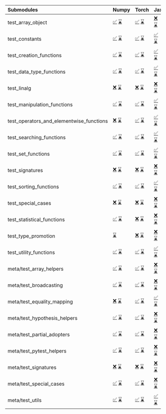 | Submodules                               | Numpy                                                                                                                                                                                                                                                             | Torch                                                                                                                                                                                                                                                             | Jax                                                                                                                                                                                                                                                               | Tensorflow                                                                                                                                                                                                                                                        |
|:-----------------------------------------|:------------------------------------------------------------------------------------------------------------------------------------------------------------------------------------------------------------------------------------------------------------------|:------------------------------------------------------------------------------------------------------------------------------------------------------------------------------------------------------------------------------------------------------------------|:------------------------------------------------------------------------------------------------------------------------------------------------------------------------------------------------------------------------------------------------------------------|:------------------------------------------------------------------------------------------------------------------------------------------------------------------------------------------------------------------------------------------------------------------|
| test_array_object                        | <a href="https://github.com/unifyai/ivy/runs/8170195689?check_suite_focus=true" rel="noopener noreferrer" target="_blank">✅</a>   <a href="https://github.com/unifyai/ivy/runs/8170414947?check_suite_focus=true" rel="noopener noreferrer" target="_blank">⌛</a> | <a href="https://github.com/unifyai/ivy/runs/8170196734?check_suite_focus=true" rel="noopener noreferrer" target="_blank">✅</a>   <a href="https://github.com/unifyai/ivy/runs/8170415762?check_suite_focus=true" rel="noopener noreferrer" target="_blank">⌛</a> | <a href="https://github.com/unifyai/ivy/runs/8170197313?check_suite_focus=true" rel="noopener noreferrer" target="_blank">❌</a>   <a href="https://github.com/unifyai/ivy/runs/8170416573?check_suite_focus=true" rel="noopener noreferrer" target="_blank">⌛</a> | <a href="https://github.com/unifyai/ivy/runs/8170198041?check_suite_focus=true" rel="noopener noreferrer" target="_blank">✅</a>   <a href="https://github.com/unifyai/ivy/runs/8170417243?check_suite_focus=true" rel="noopener noreferrer" target="_blank">⌛</a> |
| test_constants                           | <a href="https://github.com/unifyai/ivy/runs/8170195736?check_suite_focus=true" rel="noopener noreferrer" target="_blank">✅</a>   <a href="https://github.com/unifyai/ivy/runs/8170414978?check_suite_focus=true" rel="noopener noreferrer" target="_blank">⌛</a> | <a href="https://github.com/unifyai/ivy/runs/8170196757?check_suite_focus=true" rel="noopener noreferrer" target="_blank">✅</a>   <a href="https://github.com/unifyai/ivy/runs/8170415784?check_suite_focus=true" rel="noopener noreferrer" target="_blank">⌛</a> | <a href="https://github.com/unifyai/ivy/runs/8170197358?check_suite_focus=true" rel="noopener noreferrer" target="_blank">✅</a>   <a href="https://github.com/unifyai/ivy/runs/8170416587?check_suite_focus=true" rel="noopener noreferrer" target="_blank">⌛</a> | <a href="https://github.com/unifyai/ivy/runs/8170198094?check_suite_focus=true" rel="noopener noreferrer" target="_blank">✅</a>   <a href="https://github.com/unifyai/ivy/runs/8170417270?check_suite_focus=true" rel="noopener noreferrer" target="_blank">⌛</a> |
| test_creation_functions                  | <a href="https://github.com/unifyai/ivy/runs/8170195805?check_suite_focus=true" rel="noopener noreferrer" target="_blank">✅</a>   <a href="https://github.com/unifyai/ivy/runs/8170415007?check_suite_focus=true" rel="noopener noreferrer" target="_blank">⌛</a> | <a href="https://github.com/unifyai/ivy/runs/8170196775?check_suite_focus=true" rel="noopener noreferrer" target="_blank">✅</a>   <a href="https://github.com/unifyai/ivy/runs/8170415815?check_suite_focus=true" rel="noopener noreferrer" target="_blank">⌛</a> | <a href="https://github.com/unifyai/ivy/runs/8170197396?check_suite_focus=true" rel="noopener noreferrer" target="_blank">✅</a>   <a href="https://github.com/unifyai/ivy/runs/8170416615?check_suite_focus=true" rel="noopener noreferrer" target="_blank">⌛</a> | <a href="https://github.com/unifyai/ivy/runs/8170198138?check_suite_focus=true" rel="noopener noreferrer" target="_blank">✅</a>   <a href="https://github.com/unifyai/ivy/runs/8170417302?check_suite_focus=true" rel="noopener noreferrer" target="_blank">⌛</a> |
| test_data_type_functions                 | <a href="https://github.com/unifyai/ivy/runs/8170195831?check_suite_focus=true" rel="noopener noreferrer" target="_blank">✅</a>   <a href="https://github.com/unifyai/ivy/runs/8170415031?check_suite_focus=true" rel="noopener noreferrer" target="_blank">⌛</a> | <a href="https://github.com/unifyai/ivy/runs/8170196795?check_suite_focus=true" rel="noopener noreferrer" target="_blank">✅</a>   <a href="https://github.com/unifyai/ivy/runs/8170415850?check_suite_focus=true" rel="noopener noreferrer" target="_blank">⌛</a> | <a href="https://github.com/unifyai/ivy/runs/8170197438?check_suite_focus=true" rel="noopener noreferrer" target="_blank">✅</a>   <a href="https://github.com/unifyai/ivy/runs/8170416638?check_suite_focus=true" rel="noopener noreferrer" target="_blank">⌛</a> | <a href="https://github.com/unifyai/ivy/runs/8170198170?check_suite_focus=true" rel="noopener noreferrer" target="_blank">✅</a>   <a href="https://github.com/unifyai/ivy/runs/8170417325?check_suite_focus=true" rel="noopener noreferrer" target="_blank">⌛</a> |
| test_linalg                              | <a href="https://github.com/unifyai/ivy/runs/8170195879?check_suite_focus=true" rel="noopener noreferrer" target="_blank">❌</a>   <a href="https://github.com/unifyai/ivy/runs/8170415066?check_suite_focus=true" rel="noopener noreferrer" target="_blank">⌛</a> | <a href="https://github.com/unifyai/ivy/runs/8170196818?check_suite_focus=true" rel="noopener noreferrer" target="_blank">❌</a>   <a href="https://github.com/unifyai/ivy/runs/8170415885?check_suite_focus=true" rel="noopener noreferrer" target="_blank">⌛</a> | <a href="https://github.com/unifyai/ivy/runs/8170197470?check_suite_focus=true" rel="noopener noreferrer" target="_blank">❌</a>   <a href="https://github.com/unifyai/ivy/runs/8170416664?check_suite_focus=true" rel="noopener noreferrer" target="_blank">⌛</a> | <a href="https://github.com/unifyai/ivy/runs/8170198185?check_suite_focus=true" rel="noopener noreferrer" target="_blank">❌</a>   <a href="https://github.com/unifyai/ivy/runs/8170417347?check_suite_focus=true" rel="noopener noreferrer" target="_blank">⌛</a> |
| test_manipulation_functions              | <a href="https://github.com/unifyai/ivy/runs/8170195900?check_suite_focus=true" rel="noopener noreferrer" target="_blank">✅</a>   <a href="https://github.com/unifyai/ivy/runs/8170415099?check_suite_focus=true" rel="noopener noreferrer" target="_blank">⌛</a> | <a href="https://github.com/unifyai/ivy/runs/8170196848?check_suite_focus=true" rel="noopener noreferrer" target="_blank">✅</a>   <a href="https://github.com/unifyai/ivy/runs/8170415930?check_suite_focus=true" rel="noopener noreferrer" target="_blank">⌛</a> | <a href="https://github.com/unifyai/ivy/runs/8170197503?check_suite_focus=true" rel="noopener noreferrer" target="_blank">✅</a>   <a href="https://github.com/unifyai/ivy/runs/8170416693?check_suite_focus=true" rel="noopener noreferrer" target="_blank">⌛</a> | <a href="https://github.com/unifyai/ivy/runs/8170198207?check_suite_focus=true" rel="noopener noreferrer" target="_blank">✅</a>   <a href="https://github.com/unifyai/ivy/runs/8170417377?check_suite_focus=true" rel="noopener noreferrer" target="_blank">⌛</a> |
| test_operators_and_elementwise_functions | <a href="https://github.com/unifyai/ivy/runs/8170195924?check_suite_focus=true" rel="noopener noreferrer" target="_blank">❌</a>   <a href="https://github.com/unifyai/ivy/runs/8170415132?check_suite_focus=true" rel="noopener noreferrer" target="_blank">⌛</a> | <a href="https://github.com/unifyai/ivy/runs/8170196880?check_suite_focus=true" rel="noopener noreferrer" target="_blank">✅</a>   <a href="https://github.com/unifyai/ivy/runs/8170415970?check_suite_focus=true" rel="noopener noreferrer" target="_blank">⌛</a> | <a href="https://github.com/unifyai/ivy/runs/8170197526?check_suite_focus=true" rel="noopener noreferrer" target="_blank">✅</a>   <a href="https://github.com/unifyai/ivy/runs/8170416743?check_suite_focus=true" rel="noopener noreferrer" target="_blank">⌛</a> | <a href="https://github.com/unifyai/ivy/runs/8170198226?check_suite_focus=true" rel="noopener noreferrer" target="_blank">✅</a>   <a href="https://github.com/unifyai/ivy/runs/8170417405?check_suite_focus=true" rel="noopener noreferrer" target="_blank">⌛</a> |
| test_searching_functions                 | <a href="https://github.com/unifyai/ivy/runs/8170195948?check_suite_focus=true" rel="noopener noreferrer" target="_blank">✅</a>   <a href="https://github.com/unifyai/ivy/runs/8170415158?check_suite_focus=true" rel="noopener noreferrer" target="_blank">⌛</a> | <a href="https://github.com/unifyai/ivy/runs/8170196906?check_suite_focus=true" rel="noopener noreferrer" target="_blank">✅</a>   <a href="https://github.com/unifyai/ivy/runs/8170416002?check_suite_focus=true" rel="noopener noreferrer" target="_blank">⌛</a> | <a href="https://github.com/unifyai/ivy/runs/8170197539?check_suite_focus=true" rel="noopener noreferrer" target="_blank">✅</a>   <a href="https://github.com/unifyai/ivy/runs/8170416785?check_suite_focus=true" rel="noopener noreferrer" target="_blank">⌛</a> | <a href="https://github.com/unifyai/ivy/runs/8170198239?check_suite_focus=true" rel="noopener noreferrer" target="_blank">✅</a>   <a href="https://github.com/unifyai/ivy/runs/8170417438?check_suite_focus=true" rel="noopener noreferrer" target="_blank">⌛</a> |
| test_set_functions                       | <a href="https://github.com/unifyai/ivy/runs/8170195972?check_suite_focus=true" rel="noopener noreferrer" target="_blank">✅</a>   <a href="https://github.com/unifyai/ivy/runs/8170415181?check_suite_focus=true" rel="noopener noreferrer" target="_blank">⌛</a> | <a href="https://github.com/unifyai/ivy/runs/8170196930?check_suite_focus=true" rel="noopener noreferrer" target="_blank">✅</a>   <a href="https://github.com/unifyai/ivy/runs/8170416053?check_suite_focus=true" rel="noopener noreferrer" target="_blank">⌛</a> | <a href="https://github.com/unifyai/ivy/runs/8170197556?check_suite_focus=true" rel="noopener noreferrer" target="_blank">✅</a>   <a href="https://github.com/unifyai/ivy/runs/8170416833?check_suite_focus=true" rel="noopener noreferrer" target="_blank">⌛</a> | <a href="https://github.com/unifyai/ivy/runs/8170198276?check_suite_focus=true" rel="noopener noreferrer" target="_blank">✅</a>   <a href="https://github.com/unifyai/ivy/runs/8170417461?check_suite_focus=true" rel="noopener noreferrer" target="_blank">⌛</a> |
| test_signatures                          | <a href="https://github.com/unifyai/ivy/runs/8170195997?check_suite_focus=true" rel="noopener noreferrer" target="_blank">❌</a>   <a href="https://github.com/unifyai/ivy/runs/8170415202?check_suite_focus=true" rel="noopener noreferrer" target="_blank">⌛</a> | <a href="https://github.com/unifyai/ivy/runs/8170196956?check_suite_focus=true" rel="noopener noreferrer" target="_blank">❌</a>   <a href="https://github.com/unifyai/ivy/runs/8170416081?check_suite_focus=true" rel="noopener noreferrer" target="_blank">⌛</a> | <a href="https://github.com/unifyai/ivy/runs/8170197580?check_suite_focus=true" rel="noopener noreferrer" target="_blank">❌</a>   <a href="https://github.com/unifyai/ivy/runs/8170416874?check_suite_focus=true" rel="noopener noreferrer" target="_blank">⌛</a> | <a href="https://github.com/unifyai/ivy/runs/8170198317?check_suite_focus=true" rel="noopener noreferrer" target="_blank">❌</a>   <a href="https://github.com/unifyai/ivy/runs/8170417494?check_suite_focus=true" rel="noopener noreferrer" target="_blank">⌛</a> |
| test_sorting_functions                   | <a href="https://github.com/unifyai/ivy/runs/8170196028?check_suite_focus=true" rel="noopener noreferrer" target="_blank">✅</a>   <a href="https://github.com/unifyai/ivy/runs/8170415232?check_suite_focus=true" rel="noopener noreferrer" target="_blank">⌛</a> | <a href="https://github.com/unifyai/ivy/runs/8170196984?check_suite_focus=true" rel="noopener noreferrer" target="_blank">✅</a>   <a href="https://github.com/unifyai/ivy/runs/8170416122?check_suite_focus=true" rel="noopener noreferrer" target="_blank">⌛</a> | <a href="https://github.com/unifyai/ivy/runs/8170197606?check_suite_focus=true" rel="noopener noreferrer" target="_blank">✅</a>   <a href="https://github.com/unifyai/ivy/runs/8170416904?check_suite_focus=true" rel="noopener noreferrer" target="_blank">⌛</a> | <a href="https://github.com/unifyai/ivy/runs/8170198372?check_suite_focus=true" rel="noopener noreferrer" target="_blank">✅</a>   <a href="https://github.com/unifyai/ivy/runs/8170417519?check_suite_focus=true" rel="noopener noreferrer" target="_blank">⌛</a> |
| test_special_cases                       | <a href="https://github.com/unifyai/ivy/runs/8170196077?check_suite_focus=true" rel="noopener noreferrer" target="_blank">❌</a>   <a href="https://github.com/unifyai/ivy/runs/8170415252?check_suite_focus=true" rel="noopener noreferrer" target="_blank">⌛</a> | <a href="https://github.com/unifyai/ivy/runs/8170197017?check_suite_focus=true" rel="noopener noreferrer" target="_blank">❌</a>   <a href="https://github.com/unifyai/ivy/runs/8170416158?check_suite_focus=true" rel="noopener noreferrer" target="_blank">⌛</a> | <a href="https://github.com/unifyai/ivy/runs/8170197629?check_suite_focus=true" rel="noopener noreferrer" target="_blank">❌</a>   <a href="https://github.com/unifyai/ivy/runs/8170416932?check_suite_focus=true" rel="noopener noreferrer" target="_blank">⌛</a> | <a href="https://github.com/unifyai/ivy/runs/8170198426?check_suite_focus=true" rel="noopener noreferrer" target="_blank">❌</a>   <a href="https://github.com/unifyai/ivy/runs/8170417550?check_suite_focus=true" rel="noopener noreferrer" target="_blank">⌛</a> |
| test_statistical_functions               | <a href="https://github.com/unifyai/ivy/runs/8170196132?check_suite_focus=true" rel="noopener noreferrer" target="_blank">✅</a>   <a href="https://github.com/unifyai/ivy/runs/8170415292?check_suite_focus=true" rel="noopener noreferrer" target="_blank">⌛</a> | <a href="https://github.com/unifyai/ivy/runs/8170197047?check_suite_focus=true" rel="noopener noreferrer" target="_blank">❌</a>   <a href="https://github.com/unifyai/ivy/runs/8170416190?check_suite_focus=true" rel="noopener noreferrer" target="_blank">⌛</a> | <a href="https://github.com/unifyai/ivy/runs/8170197664?check_suite_focus=true" rel="noopener noreferrer" target="_blank">❌</a>   <a href="https://github.com/unifyai/ivy/runs/8170416954?check_suite_focus=true" rel="noopener noreferrer" target="_blank">⌛</a> | <a href="https://github.com/unifyai/ivy/runs/8170198489?check_suite_focus=true" rel="noopener noreferrer" target="_blank">❌</a>   <a href="https://github.com/unifyai/ivy/runs/8170417580?check_suite_focus=true" rel="noopener noreferrer" target="_blank">⌛</a> |
| test_type_promotion                      | <a href="https://github.com/unifyai/ivy/runs/8170415327?check_suite_focus=true" rel="noopener noreferrer" target="_blank">⌛</a>                                                                                                                                   | <a href="https://github.com/unifyai/ivy/runs/8170197065?check_suite_focus=true" rel="noopener noreferrer" target="_blank">❌</a>   <a href="https://github.com/unifyai/ivy/runs/8170416242?check_suite_focus=true" rel="noopener noreferrer" target="_blank">⌛</a> | <a href="https://github.com/unifyai/ivy/runs/8170197680?check_suite_focus=true" rel="noopener noreferrer" target="_blank">❌</a>   <a href="https://github.com/unifyai/ivy/runs/8170416986?check_suite_focus=true" rel="noopener noreferrer" target="_blank">⌛</a> | <a href="https://github.com/unifyai/ivy/runs/8170417609?check_suite_focus=true" rel="noopener noreferrer" target="_blank">⌛</a>                                                                                                                                   |
| test_utility_functions                   | <a href="https://github.com/unifyai/ivy/runs/8170196339?check_suite_focus=true" rel="noopener noreferrer" target="_blank">✅</a>   <a href="https://github.com/unifyai/ivy/runs/8170415365?check_suite_focus=true" rel="noopener noreferrer" target="_blank">⌛</a> | <a href="https://github.com/unifyai/ivy/runs/8170197086?check_suite_focus=true" rel="noopener noreferrer" target="_blank">✅</a>   <a href="https://github.com/unifyai/ivy/runs/8170416287?check_suite_focus=true" rel="noopener noreferrer" target="_blank">⌛</a> | <a href="https://github.com/unifyai/ivy/runs/8170197709?check_suite_focus=true" rel="noopener noreferrer" target="_blank">✅</a>   <a href="https://github.com/unifyai/ivy/runs/8170417002?check_suite_focus=true" rel="noopener noreferrer" target="_blank">⌛</a> | <a href="https://github.com/unifyai/ivy/runs/8170198596?check_suite_focus=true" rel="noopener noreferrer" target="_blank">✅</a>   <a href="https://github.com/unifyai/ivy/runs/8170417637?check_suite_focus=true" rel="noopener noreferrer" target="_blank">⌛</a> |
| meta/test_array_helpers                  | <a href="https://github.com/unifyai/ivy/runs/8170196402?check_suite_focus=true" rel="noopener noreferrer" target="_blank">✅</a>   <a href="https://github.com/unifyai/ivy/runs/8170415410?check_suite_focus=true" rel="noopener noreferrer" target="_blank">⌛</a> | <a href="https://github.com/unifyai/ivy/runs/8170197101?check_suite_focus=true" rel="noopener noreferrer" target="_blank">✅</a>   <a href="https://github.com/unifyai/ivy/runs/8170416306?check_suite_focus=true" rel="noopener noreferrer" target="_blank">⌛</a> | <a href="https://github.com/unifyai/ivy/runs/8170197722?check_suite_focus=true" rel="noopener noreferrer" target="_blank">❌</a>   <a href="https://github.com/unifyai/ivy/runs/8170417023?check_suite_focus=true" rel="noopener noreferrer" target="_blank">⌛</a> | <a href="https://github.com/unifyai/ivy/runs/8170198625?check_suite_focus=true" rel="noopener noreferrer" target="_blank">✅</a>   <a href="https://github.com/unifyai/ivy/runs/8170417660?check_suite_focus=true" rel="noopener noreferrer" target="_blank">⌛</a> |
| meta/test_broadcasting                   | <a href="https://github.com/unifyai/ivy/runs/8170196461?check_suite_focus=true" rel="noopener noreferrer" target="_blank">✅</a>   <a href="https://github.com/unifyai/ivy/runs/8170415448?check_suite_focus=true" rel="noopener noreferrer" target="_blank">⌛</a> | <a href="https://github.com/unifyai/ivy/runs/8170197121?check_suite_focus=true" rel="noopener noreferrer" target="_blank">✅</a>   <a href="https://github.com/unifyai/ivy/runs/8170416328?check_suite_focus=true" rel="noopener noreferrer" target="_blank">⌛</a> | <a href="https://github.com/unifyai/ivy/runs/8170197745?check_suite_focus=true" rel="noopener noreferrer" target="_blank">❌</a>   <a href="https://github.com/unifyai/ivy/runs/8170417046?check_suite_focus=true" rel="noopener noreferrer" target="_blank">⌛</a> | <a href="https://github.com/unifyai/ivy/runs/8170198650?check_suite_focus=true" rel="noopener noreferrer" target="_blank">✅</a>   <a href="https://github.com/unifyai/ivy/runs/8170417681?check_suite_focus=true" rel="noopener noreferrer" target="_blank">⌛</a> |
| meta/test_equality_mapping               | <a href="https://github.com/unifyai/ivy/runs/8170196514?check_suite_focus=true" rel="noopener noreferrer" target="_blank">❌</a>   <a href="https://github.com/unifyai/ivy/runs/8170415490?check_suite_focus=true" rel="noopener noreferrer" target="_blank">⌛</a> | <a href="https://github.com/unifyai/ivy/runs/8170197140?check_suite_focus=true" rel="noopener noreferrer" target="_blank">✅</a>   <a href="https://github.com/unifyai/ivy/runs/8170416350?check_suite_focus=true" rel="noopener noreferrer" target="_blank">⌛</a> | <a href="https://github.com/unifyai/ivy/runs/8170197765?check_suite_focus=true" rel="noopener noreferrer" target="_blank">✅</a>   <a href="https://github.com/unifyai/ivy/runs/8170417065?check_suite_focus=true" rel="noopener noreferrer" target="_blank">⌛</a> | <a href="https://github.com/unifyai/ivy/runs/8170198669?check_suite_focus=true" rel="noopener noreferrer" target="_blank">✅</a>   <a href="https://github.com/unifyai/ivy/runs/8170417700?check_suite_focus=true" rel="noopener noreferrer" target="_blank">⌛</a> |
| meta/test_hypothesis_helpers             | <a href="https://github.com/unifyai/ivy/runs/8170196554?check_suite_focus=true" rel="noopener noreferrer" target="_blank">✅</a>   <a href="https://github.com/unifyai/ivy/runs/8170415524?check_suite_focus=true" rel="noopener noreferrer" target="_blank">⌛</a> | <a href="https://github.com/unifyai/ivy/runs/8170197156?check_suite_focus=true" rel="noopener noreferrer" target="_blank">✅</a>   <a href="https://github.com/unifyai/ivy/runs/8170416377?check_suite_focus=true" rel="noopener noreferrer" target="_blank">⌛</a> | <a href="https://github.com/unifyai/ivy/runs/8170197789?check_suite_focus=true" rel="noopener noreferrer" target="_blank">❌</a>   <a href="https://github.com/unifyai/ivy/runs/8170417086?check_suite_focus=true" rel="noopener noreferrer" target="_blank">⌛</a> | <a href="https://github.com/unifyai/ivy/runs/8170198709?check_suite_focus=true" rel="noopener noreferrer" target="_blank">✅</a>   <a href="https://github.com/unifyai/ivy/runs/8170417718?check_suite_focus=true" rel="noopener noreferrer" target="_blank">⌛</a> |
| meta/test_partial_adopters               | <a href="https://github.com/unifyai/ivy/runs/8170196582?check_suite_focus=true" rel="noopener noreferrer" target="_blank">✅</a>   <a href="https://github.com/unifyai/ivy/runs/8170415553?check_suite_focus=true" rel="noopener noreferrer" target="_blank">⌛</a> | <a href="https://github.com/unifyai/ivy/runs/8170197171?check_suite_focus=true" rel="noopener noreferrer" target="_blank">✅</a>   <a href="https://github.com/unifyai/ivy/runs/8170416412?check_suite_focus=true" rel="noopener noreferrer" target="_blank">⌛</a> | <a href="https://github.com/unifyai/ivy/runs/8170197835?check_suite_focus=true" rel="noopener noreferrer" target="_blank">❌</a>   <a href="https://github.com/unifyai/ivy/runs/8170417106?check_suite_focus=true" rel="noopener noreferrer" target="_blank">⌛</a> | <a href="https://github.com/unifyai/ivy/runs/8170198739?check_suite_focus=true" rel="noopener noreferrer" target="_blank">✅</a>   <a href="https://github.com/unifyai/ivy/runs/8170417745?check_suite_focus=true" rel="noopener noreferrer" target="_blank">⌛</a> |
| meta/test_pytest_helpers                 | <a href="https://github.com/unifyai/ivy/runs/8170196617?check_suite_focus=true" rel="noopener noreferrer" target="_blank">✅</a>   <a href="https://github.com/unifyai/ivy/runs/8170415598?check_suite_focus=true" rel="noopener noreferrer" target="_blank">⌛</a> | <a href="https://github.com/unifyai/ivy/runs/8170197189?check_suite_focus=true" rel="noopener noreferrer" target="_blank">✅</a>   <a href="https://github.com/unifyai/ivy/runs/8170416449?check_suite_focus=true" rel="noopener noreferrer" target="_blank">⌛</a> | <a href="https://github.com/unifyai/ivy/runs/8170197871?check_suite_focus=true" rel="noopener noreferrer" target="_blank">❌</a>   <a href="https://github.com/unifyai/ivy/runs/8170417131?check_suite_focus=true" rel="noopener noreferrer" target="_blank">⌛</a> | <a href="https://github.com/unifyai/ivy/runs/8170198761?check_suite_focus=true" rel="noopener noreferrer" target="_blank">✅</a>   <a href="https://github.com/unifyai/ivy/runs/8170417770?check_suite_focus=true" rel="noopener noreferrer" target="_blank">⌛</a> |
| meta/test_signatures                     | <a href="https://github.com/unifyai/ivy/runs/8170196642?check_suite_focus=true" rel="noopener noreferrer" target="_blank">❌</a>   <a href="https://github.com/unifyai/ivy/runs/8170415679?check_suite_focus=true" rel="noopener noreferrer" target="_blank">⌛</a> | <a href="https://github.com/unifyai/ivy/runs/8170197216?check_suite_focus=true" rel="noopener noreferrer" target="_blank">❌</a>   <a href="https://github.com/unifyai/ivy/runs/8170416502?check_suite_focus=true" rel="noopener noreferrer" target="_blank">⌛</a> | <a href="https://github.com/unifyai/ivy/runs/8170197905?check_suite_focus=true" rel="noopener noreferrer" target="_blank">❌</a>   <a href="https://github.com/unifyai/ivy/runs/8170417158?check_suite_focus=true" rel="noopener noreferrer" target="_blank">⌛</a> | <a href="https://github.com/unifyai/ivy/runs/8170198790?check_suite_focus=true" rel="noopener noreferrer" target="_blank">❌</a>   <a href="https://github.com/unifyai/ivy/runs/8170417795?check_suite_focus=true" rel="noopener noreferrer" target="_blank">⌛</a> |
| meta/test_special_cases                  | <a href="https://github.com/unifyai/ivy/runs/8170196674?check_suite_focus=true" rel="noopener noreferrer" target="_blank">✅</a>   <a href="https://github.com/unifyai/ivy/runs/8170415703?check_suite_focus=true" rel="noopener noreferrer" target="_blank">⌛</a> | <a href="https://github.com/unifyai/ivy/runs/8170197246?check_suite_focus=true" rel="noopener noreferrer" target="_blank">✅</a>   <a href="https://github.com/unifyai/ivy/runs/8170416531?check_suite_focus=true" rel="noopener noreferrer" target="_blank">⌛</a> | <a href="https://github.com/unifyai/ivy/runs/8170197940?check_suite_focus=true" rel="noopener noreferrer" target="_blank">❌</a>   <a href="https://github.com/unifyai/ivy/runs/8170417190?check_suite_focus=true" rel="noopener noreferrer" target="_blank">⌛</a> | <a href="https://github.com/unifyai/ivy/runs/8170198814?check_suite_focus=true" rel="noopener noreferrer" target="_blank">✅</a>   <a href="https://github.com/unifyai/ivy/runs/8170417817?check_suite_focus=true" rel="noopener noreferrer" target="_blank">⌛</a> |
| meta/test_utils                          | <a href="https://github.com/unifyai/ivy/runs/8170196702?check_suite_focus=true" rel="noopener noreferrer" target="_blank">✅</a>   <a href="https://github.com/unifyai/ivy/runs/8170415739?check_suite_focus=true" rel="noopener noreferrer" target="_blank">⌛</a> | <a href="https://github.com/unifyai/ivy/runs/8170197275?check_suite_focus=true" rel="noopener noreferrer" target="_blank">✅</a>   <a href="https://github.com/unifyai/ivy/runs/8170416545?check_suite_focus=true" rel="noopener noreferrer" target="_blank">⌛</a> | <a href="https://github.com/unifyai/ivy/runs/8170197985?check_suite_focus=true" rel="noopener noreferrer" target="_blank">✅</a>   <a href="https://github.com/unifyai/ivy/runs/8170417213?check_suite_focus=true" rel="noopener noreferrer" target="_blank">⌛</a> | <a href="https://github.com/unifyai/ivy/runs/8170198843?check_suite_focus=true" rel="noopener noreferrer" target="_blank">✅</a>   <a href="https://github.com/unifyai/ivy/runs/8170417845?check_suite_focus=true" rel="noopener noreferrer" target="_blank">⌛</a> |